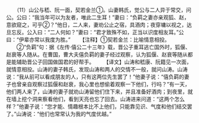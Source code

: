 　　（11）山公与嵇、阮一面，契若金兰①。山妻韩氏，觉公与二人异于常交，问公。公曰：“我当年可以为友者，唯此二生耳！”妻曰：“负羁之妻亦亲观狐、赵，意欲窥之，可乎②？”他日，二人来，妻劝公止之宿，具酒肉；夜穿墉以视之，达旦忘反。公入曰：“二人何如？”妻曰：“君才致殊不如，正当以识度相友耳。”公曰：“伊辈亦常以我度为胜。”
　　【注释】①契若金兰：比喻情意相投。
　　②“负羁”句：据《左传·僖公二十三年》载，晋公子重耳逃亡国外时，狐偃、赵衰等人随从。在曹国，曹大夫僖负羁的妻子经过观察，认为狐偃、赵衰等随从都是能辅助晋公子回国做国君的好帮手。
　　【译文】山涛和嵇康、阮籍见一次面，就情意相投。山涛的妻子韩氏，发现山涛和两人的交情不一般，就问山涛。山涛说：“我从前可以看成朋友的人，只有这两位先生罢了！”他妻子说：“僖负羁的妻子也曾亲自观察过狐偃和赵衰，我心里也想偷着观察一下他们，行吗？”有一天，他们两人来了，山涛的妻子就劝山涛留他们住下来，并且准备好酒肉；到夜里，就在墙上挖个洞来察看他们，看到天亮也忘了回去。山涛进来问道：“这两个怎么样？”他妻子说：“您才能、情趣根本比不上他们，只能靠见识、气度和他们结交罢了。”山涛说：“他们也常常认为我的气度优越。”
